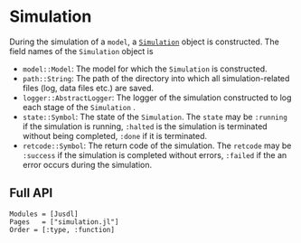 # Simulation 

During the simulation of a `model`, a [`Simulation`](@ref) object is constructed. The field names of the `Simulation` object is 
* `model::Model`: The model for which the `Simulation` is constructed. 
* `path::String`: The path of the directory into which all simulation-related files (log, data files etc.) are saved.
* `logger::AbstractLogger`: The logger of the simulation constructed to log each stage of the `Simulation` . 
* `state::Symbol`: The state of the `Simulation`. The `state` may be `:running` if the simulation is running, `:halted` is the simulation is terminated without being completed, `:done` if it is terminated.
* `retcode::Symbol`: The return code of the simulation. The `retcode` may be `:success` if the simulation is completed without errors, `:failed` if the an error occurs during the simulation. 

## Full API 
```@autodocs
Modules = [Jusdl]
Pages   = ["simulation.jl"]
Order = [:type, :function]
```